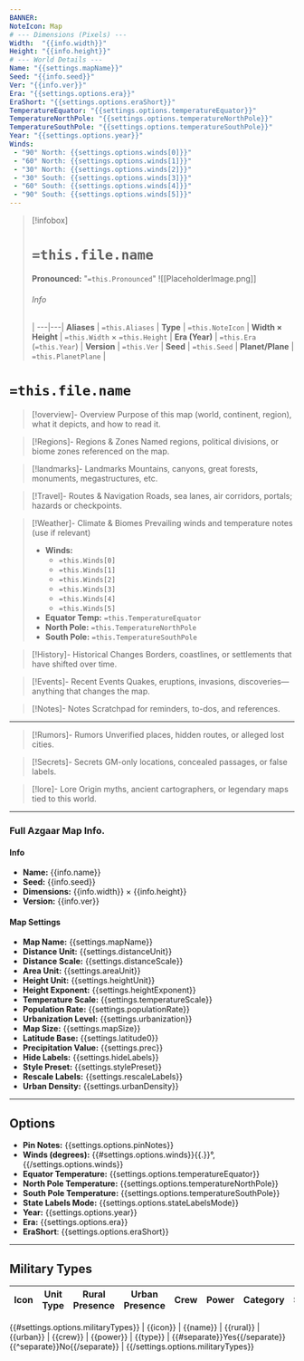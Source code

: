 ```yaml
---
BANNER:
NoteIcon: Map
# --- Dimensions (Pixels) ---
Width:  "{{info.width}}"
Height: "{{info.height}}"
# --- World Details ---
Name: "{{settings.mapName}}"
Seed: "{{info.seed}}"
Ver: "{{info.ver}}"
Era: "{{settings.options.era}}"
EraShort: "{{settings.options.eraShort}}"
TemperatureEquator: "{{settings.options.temperatureEquator}}"
TemperatureNorthPole: "{{settings.options.temperatureNorthPole}}"
TemperatureSouthPole: "{{settings.options.temperatureSouthPole}}"
Year: "{{settings.options.year}}"
Winds:
 - "90° North: {{settings.options.winds[0]}}"
 - "60° North: {{settings.options.winds[1]}}"
 - "30° North: {{settings.options.winds[2]}}"
 - "30° South: {{settings.options.winds[3]}}"
 - "60° South: {{settings.options.winds[4]}}"
 - "90° South: {{settings.options.winds[5]}}"
---
```


> [!infobox]
> # `=this.file.name`
> **Pronounced:**  "`=this.Pronounced`"
> ![[PlaceholderImage.png]]
> ###### Info
>  |
> ---|---|
> **Aliases** | `=this.Aliases` |
> **Type** | `=this.NoteIcon` |
> **Width × Height** | `=this.Width` × `=this.Height` |
> **Era (Year)** | `=this.Era` (`=this.Year`) |
> **Version** | `=this.Ver` |
> **Seed** | `=this.Seed` |
> **Planet/Plane** | `=this.PlanetPlane` |


# **`=this.file.name`**

> [!overview]- Overview
> Purpose of this map (world, continent, region), what it depicts, and how to read it.

> [!Regions]- Regions & Zones
> Named regions, political divisions, or biome zones referenced on the map.

> [!landmarks]- Landmarks
> Mountains, canyons, great forests, monuments, megastructures, etc.

> [!Travel]- Routes & Navigation
> Roads, sea lanes, air corridors, portals; hazards or checkpoints.

> [!Weather]- Climate & Biomes
> Prevailing winds and temperature notes (use if relevant)
> - **Winds:**
>   - `=this.Winds[0]`
>   - `=this.Winds[1]`
>   - `=this.Winds[2]`
>   - `=this.Winds[3]`
>   - `=this.Winds[4]`
>   - `=this.Winds[5]`
> - **Equator Temp:** `=this.TemperatureEquator`
> - **North Pole:** `=this.TemperatureNorthPole`
> - **South Pole:** `=this.TemperatureSouthPole`

> [!History]- Historical Changes
> Borders, coastlines, or settlements that have shifted over time.

> [!Events]- Recent Events
> Quakes, eruptions, invasions, discoveries—anything that changes the map.

> [!Notes]- Notes
> Scratchpad for reminders, to-dos, and references.

---

> [!Rumors]- Rumors
> Unverified places, hidden routes, or alleged lost cities.

> [!Secrets]- Secrets
> GM-only locations, concealed passages, or false labels.

> [!lore]- Lore
> Origin myths, ancient cartographers, or legendary maps tied to this world.

---

### Full Azgaar Map Info.

#### Info
- **Name:** {{info.name}}
- **Seed:** {{info.seed}}
- **Dimensions:** {{info.width}} × {{info.height}}
- **Version:** {{info.ver}}

#### Map Settings
- **Map Name:** {{settings.mapName}}
- **Distance Unit:** {{settings.distanceUnit}}
- **Distance Scale:** {{settings.distanceScale}}
- **Area Unit:** {{settings.areaUnit}}
- **Height Unit:** {{settings.heightUnit}}
- **Height Exponent:** {{settings.heightExponent}}
- **Temperature Scale:** {{settings.temperatureScale}}
- **Population Rate:** {{settings.populationRate}}
- **Urbanization Level:** {{settings.urbanization}}
- **Map Size:** {{settings.mapSize}}
- **Latitude Base:** {{settings.latitude0}}
- **Precipitation Value:** {{settings.prec}}
- **Hide Labels:** {{settings.hideLabels}}
- **Style Preset:** {{settings.stylePreset}}
- **Rescale Labels:** {{settings.rescaleLabels}}
- **Urban Density:** {{settings.urbanDensity}}

---

## Options
- **Pin Notes:** {{settings.options.pinNotes}}
- **Winds (degrees):** {{#settings.options.winds}}{{.}}°, {{/settings.options.winds}}
- **Equator Temperature:** {{settings.options.temperatureEquator}}
- **North Pole Temperature:** {{settings.options.temperatureNorthPole}}
- **South Pole Temperature:** {{settings.options.temperatureSouthPole}}
- **State Labels Mode:** {{settings.options.stateLabelsMode}}
- **Year:** {{settings.options.year}}
- **Era:** {{settings.options.era}}
- **EraShort**: {{settings.options.eraShort}}

---

## Military Types

| Icon | Unit Type | Rural Presence | Urban Presence | Crew | Power | Category | Separate? |
|------|-----------|----------------|----------------|------|-------|---------|-----------|
{{#settings.options.militaryTypes}}
| {{icon}} | {{name}} | {{rural}} | {{urban}} | {{crew}} | {{power}} | {{type}} | {{#separate}}Yes{{/separate}}{{^separate}}No{{/separate}} |
{{/settings.options.militaryTypes}}

